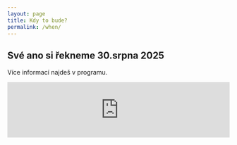 ```yaml
---
layout: page
title: Kdy to bude?
permalink: /when/
---
```


## Své ano si řekneme 30.srpna 2025

Více informací najdeš v programu.

<div style="left:0; width:100%; height:0; position:relative; padding-bottom:25%; margin:0 auto"><iframe src="https://www.tickcounter.com/widget/countdown/7380573" style="top:0; left:0; width:100%; height:100%; position:absolute; border:0; overflow:hidden" title="Do svatby zbývá:"></iframe></div>
